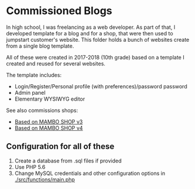 # Commissioned Blogs

In high school, I was freelancing as a web developer. As part of that, I
developed template for a blog and for a shop, that were then used to jumpstart
customer's website. This folder holds a bunch of websites create from a single
blog template.

All of these were created in 2017-2018 (10th grade) based on a template I created and reused
for several websites.

The template includes:
- Login/Register/Personal profile (with preferences)/password password
- Admin panel
- Elementary WYSIWYG editor

See also commissions shops:
- [Based on MAMBO SHOP v3](../mambo-shop/v3%20-%20php%20and%20mysql/comissioned)
- [Based on MAMBO SHOP v4](../mambo-shop/v4%20-%20fancy%20design/comissioned)

## Configuration for all of these

1. Create a database from .sql files if provided
2. Use PHP 5.6
3. Change MySQL credentials and other configuration options in
   [./src/functions/main.php](./src/functions/main.php)